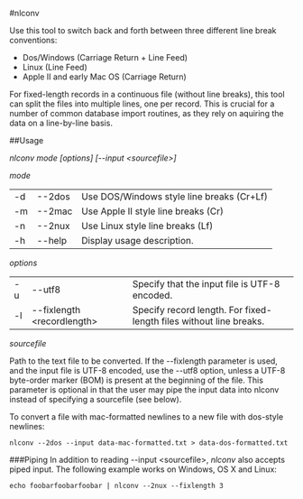 #nlconv

Use this tool to switch back and forth between three different line break conventions:

- Dos/Windows (Carriage Return + Line Feed)
- Linux (Line Feed)
- Apple II and early Mac OS (Carriage Return)

For fixed-length records in a continuous file (without line breaks), this tool can split the files into
multiple lines, one per record. This is crucial for a number of common database import routines, as they
rely on aquiring the data on a line-by-line basis.

##Usage

_nlconv mode [options] [--input &lt;sourcefile&gt;]_

*mode*
<table>
  <tr>
    <td>-d</td><td>--2dos</td>
    <td>Use DOS/Windows style line breaks (Cr+Lf)</td>
  </tr>
  <tr>
    <td>-m</td><td>--2mac</td>
    <td>Use Apple II style line breaks (Cr)</td>
  </tr>
  <tr>
    <td>-n</td><td>--2nux</td>
    <td>Use Linux style line breaks (Lf)</td>
  </tr>
  <tr>
    <td>-h</td><td>--help</td>
    <td>Display usage description.</td>
  </tr>
</table>

*options*
<table>
  <tr>
    <td>-u</td><td>--utf8</td>
    <td>Specify that the input file is UTF-8 encoded.</td>
  </tr>
  <tr>
    <td>-l</td><td>--fixlength &lt;recordlength&gt;</td>
    <td>Specify record length. For fixed-length files without line breaks.</td>
  </tr>
</table>

*sourcefile*

Path to the text file to be converted. If the --fixlength parameter is used, and the input file is
UTF-8 encoded, use the --utf8 option, unless a UTF-8 byte-order marker (BOM) is present at the beginning
of the file. This parameter is optional in that the user may pipe the input data into nlconv instead of
specifying a sourcefile (see below).

To convert a file with mac-formatted newlines to a new file with dos-style newlines:

`nlconv --2dos --input data-mac-formatted.txt > data-dos-formatted.txt`

###Piping
In addition to reading --input &lt;sourcefile&gt;, _nlconv_ also accepts piped input. The following example
works on Windows, OS X and Linux:

`echo foobarfoobarfoobar | nlconv --2nux --fixlength 3`

